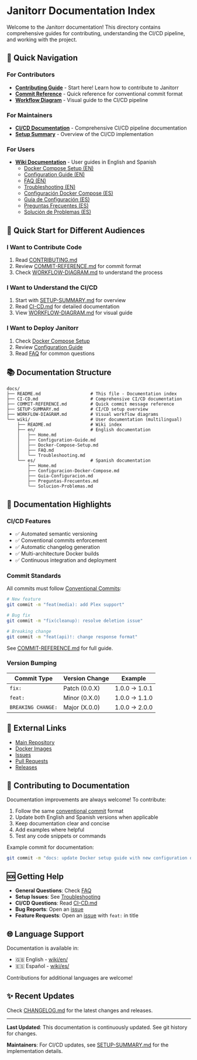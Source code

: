 # Janitorr Documentation Index

Welcome to the Janitorr documentation! This directory contains comprehensive guides for contributing, understanding the CI/CD pipeline, and working with the project.

## 📑 Quick Navigation

### For Contributors

- **[Contributing Guide](../CONTRIBUTING.md)** - Start here! Learn how to contribute to Janitorr
- **[Commit Reference](COMMIT-REFERENCE.md)** - Quick reference for conventional commit format
- **[Workflow Diagram](WORKFLOW-DIAGRAM.md)** - Visual guide to the CI/CD pipeline

### For Maintainers

- **[CI/CD Documentation](CI-CD.md)** - Comprehensive CI/CD pipeline documentation
- **[Setup Summary](SETUP-SUMMARY.md)** - Overview of the CI/CD implementation

### For Users

- **[Wiki Documentation](wiki/README.md)** - User guides in English and Spanish
  - [Docker Compose Setup (EN)](wiki/en/Docker-Compose-Setup.md)
  - [Configuration Guide (EN)](wiki/en/Configuration-Guide.md)
  - [FAQ (EN)](wiki/en/FAQ.md)
  - [Troubleshooting (EN)](wiki/en/Troubleshooting.md)
  - [Configuración Docker Compose (ES)](wiki/es/Configuracion-Docker-Compose.md)
  - [Guía de Configuración (ES)](wiki/es/Guia-Configuracion.md)
  - [Preguntas Frecuentes (ES)](wiki/es/Preguntas-Frecuentes.md)
  - [Solución de Problemas (ES)](wiki/es/Solucion-Problemas.md)

## 🚀 Quick Start for Different Audiences

### I Want to Contribute Code

1. Read [CONTRIBUTING.md](../CONTRIBUTING.md)
2. Review [COMMIT-REFERENCE.md](COMMIT-REFERENCE.md) for commit format
3. Check [WORKFLOW-DIAGRAM.md](WORKFLOW-DIAGRAM.md) to understand the process

### I Want to Understand the CI/CD

1. Start with [SETUP-SUMMARY.md](SETUP-SUMMARY.md) for overview
2. Read [CI-CD.md](CI-CD.md) for detailed documentation
3. View [WORKFLOW-DIAGRAM.md](WORKFLOW-DIAGRAM.md) for visual guide

### I Want to Deploy Janitorr

1. Check [Docker Compose Setup](wiki/en/Docker-Compose-Setup.md)
2. Review [Configuration Guide](wiki/en/Configuration-Guide.md)
3. Read [FAQ](wiki/en/FAQ.md) for common questions

## 📚 Documentation Structure

```
docs/
├── README.md                   # This file - Documentation index
├── CI-CD.md                    # Comprehensive CI/CD documentation
├── COMMIT-REFERENCE.md         # Quick commit message reference
├── SETUP-SUMMARY.md            # CI/CD setup overview
├── WORKFLOW-DIAGRAM.md         # Visual workflow diagrams
└── wiki/                       # User documentation (multilingual)
    ├── README.md               # Wiki index
    ├── en/                     # English documentation
    │   ├── Home.md
    │   ├── Configuration-Guide.md
    │   ├── Docker-Compose-Setup.md
    │   ├── FAQ.md
    │   └── Troubleshooting.md
    └── es/                     # Spanish documentation
        ├── Home.md
        ├── Configuracion-Docker-Compose.md
        ├── Guia-Configuracion.md
        ├── Preguntas-Frecuentes.md
        └── Solucion-Problemas.md
```

## 🎯 Documentation Highlights

### CI/CD Features

- ✅ Automated semantic versioning
- ✅ Conventional commits enforcement
- ✅ Automatic changelog generation
- ✅ Multi-architecture Docker builds
- ✅ Continuous integration and deployment

### Commit Standards

All commits must follow [Conventional Commits](https://www.conventionalcommits.org/):

```bash
# New feature
git commit -m "feat(media): add Plex support"

# Bug fix
git commit -m "fix(cleanup): resolve deletion issue"

# Breaking change
git commit -m "feat(api)!: change response format"
```

See [COMMIT-REFERENCE.md](COMMIT-REFERENCE.md) for full guide.

### Version Bumping

| Commit Type | Version Change | Example |
|-------------|----------------|---------|
| `fix:` | Patch (0.0.X) | 1.0.0 → 1.0.1 |
| `feat:` | Minor (0.X.0) | 1.0.0 → 1.1.0 |
| `BREAKING CHANGE:` | Major (X.0.0) | 1.0.0 → 2.0.0 |

## 🔗 External Links

- [Main Repository](https://github.com/carcheky/janitorr)
- [Docker Images](https://github.com/carcheky/janitorr/pkgs/container/janitorr)
- [Issues](https://github.com/carcheky/janitorr/issues)
- [Pull Requests](https://github.com/carcheky/janitorr/pulls)
- [Releases](https://github.com/carcheky/janitorr/releases)

## 📝 Contributing to Documentation

Documentation improvements are always welcome! To contribute:

1. Follow the same [conventional commit](COMMIT-REFERENCE.md) format
2. Update both English and Spanish versions when applicable
3. Keep documentation clear and concise
4. Add examples where helpful
5. Test any code snippets or commands

Example commit for documentation:
```bash
git commit -m "docs: update Docker setup guide with new configuration options"
```

## 🆘 Getting Help

- **General Questions**: Check [FAQ](wiki/en/FAQ.md)
- **Setup Issues**: See [Troubleshooting](wiki/en/Troubleshooting.md)
- **CI/CD Questions**: Read [CI-CD.md](CI-CD.md)
- **Bug Reports**: Open an [issue](https://github.com/carcheky/janitorr/issues)
- **Feature Requests**: Open an [issue](https://github.com/carcheky/janitorr/issues) with `feat:` in title

## 🌐 Language Support

Documentation is available in:
- 🇬🇧 English - [wiki/en/](wiki/en/)
- 🇪🇸 Español - [wiki/es/](wiki/es/)

Contributions for additional languages are welcome!

## ✨ Recent Updates

Check [CHANGELOG.md](../CHANGELOG.md) for the latest changes and releases.

---

**Last Updated**: This documentation is continuously updated. See git history for changes.

**Maintainers**: For CI/CD updates, see [SETUP-SUMMARY.md](SETUP-SUMMARY.md) for the implementation details.
